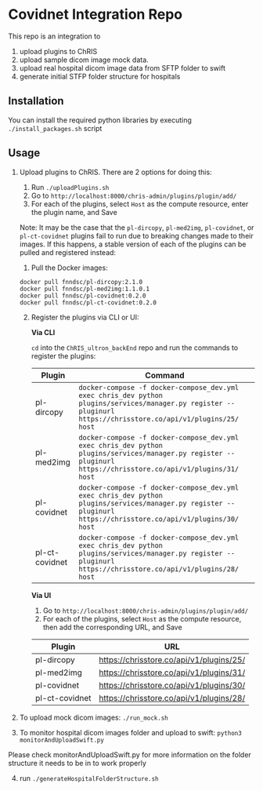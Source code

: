 # **Covidnet** Integration Repo

This repo is an integration to 
1. upload plugins to ChRIS
2. upload sample dicom image mock data. 
3. upload real hospital dicom image data from SFTP folder to swift
4. generate initial STFP folder structure for hospitals

## Installation

You can install the required python libraries by executing `./install_packages.sh` script



## Usage

1. Upload plugins to ChRIS. There are 2 options for doing this:

   1. Run `./uploadPlugins.sh`
   2. Go to  `http://localhost:8000/chris-admin/plugins/plugin/add/`
   3. For each of the plugins, select `Host` as the compute resource, enter the plugin name, and Save

   Note: It may be the case that the `pl-dircopy`, `pl-med2img`, `pl-covidnet`, or `pl-ct-covidnet` plugins fail to run due to breaking changes made to their images. If this happens, a stable version of each of the plugins can be pulled and registered instead:

   1. Pull the Docker images:

   ```
   docker pull fnndsc/pl-dircopy:2.1.0
   docker pull fnndsc/pl-med2img:1.1.0.1
   docker pull fnndsc/pl-covidnet:0.2.0
   docker pull fnndsc/pl-ct-covidnet:0.2.0
   ```

   2. Register the plugins via CLI or UI:

      **Via CLI**

      `cd` into the `ChRIS_ultron_backEnd` repo and run the commands to register the plugins:

      | Plugin         | Command                                                      |
      | -------------- | ------------------------------------------------------------ |
      | pl-dircopy     | `docker-compose -f docker-compose_dev.yml exec chris_dev python plugins/services/manager.py register --pluginurl https://chrisstore.co/api/v1/plugins/25/ host` |
      | pl-med2img     | `docker-compose -f docker-compose_dev.yml exec chris_dev python plugins/services/manager.py register --pluginurl https://chrisstore.co/api/v1/plugins/31/ host` |
      | pl-covidnet    | `docker-compose -f docker-compose_dev.yml exec chris_dev python plugins/services/manager.py register --pluginurl https://chrisstore.co/api/v1/plugins/30/ host` |
      | pl-ct-covidnet | `docker-compose -f docker-compose_dev.yml exec chris_dev python plugins/services/manager.py register --pluginurl https://chrisstore.co/api/v1/plugins/28/ host` |

      **Via UI**	

      1. Go to  `http://localhost:8000/chris-admin/plugins/plugin/add/`
      2. For each of the plugins, select `Host` as the compute resource, then add the corresponding URL, and Save

      | Plugin         | URL                                      |
      | -------------- | ---------------------------------------- |
      | pl-dircopy     | https://chrisstore.co/api/v1/plugins/25/ |
      | pl-med2img     | https://chrisstore.co/api/v1/plugins/31/ |
      | pl-covidnet    | https://chrisstore.co/api/v1/plugins/30/ |
      | pl-ct-covidnet | https://chrisstore.co/api/v1/plugins/28/ |

2. To upload mock dicom images: `./run_mock.sh`

3. To monitor hospital dicom images folder and upload to swift: `python3 monitorAndUploadSwift.py`

Please check monitorAndUploadSwift.py for more information on the folder structure it needs to be in to work properly 

4. run `./generateHospitalFolderStructure.sh`

